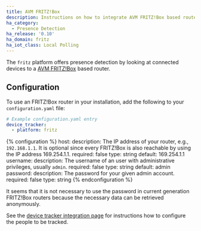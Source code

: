 ```yaml
---
title: AVM FRITZ!Box
description: Instructions on how to integrate AVM FRITZ!Box based routers into Home Assistant.
ha_category:
  - Presence Detection
ha_release: '0.10'
ha_domain: fritz
ha_iot_class: Local Polling
---
```


The `fritz` platform offers presence detection by looking at connected devices to a [AVM FRITZ!Box](https://avm.de/produkte/fritzbox/) based router.

## Configuration

To use an FRITZ!Box router in your installation, add the following to your `configuration.yaml` file:

```yaml
# Example configuration.yaml entry
device_tracker:
  - platform: fritz
```

{% configuration %}
host:
  description: The IP address of your router, e.g., `192.168.1.1`. It is optional since every FRITZ!Box is also reachable by using the IP address 169.254.1.1.
  required: false
  type: string
  default: 169.254.1.1
username:
  description: The username of an user with administrative privileges, usually `admin`.
  required: false
  type: string
  default: admin
password:
  description: The password for your given admin account.
  required: false
  type: string
{% endconfiguration %}

<div class='note'>
It seems that it is not necessary to use the password in current generation FRITZ!Box routers because the necessary data can be retrieved anonymously.
</div>

See the [device tracker integration page](/integrations/device_tracker/) for instructions how to configure the people to be tracked.
